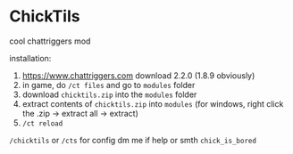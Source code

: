 # ChickTils

cool chattriggers mod

installation:

1. https://www.chattriggers.com download 2.2.0 (1.8.9 obviously)
2. in game, do `/ct files` and go to `modules` folder
3. download `chicktils.zip` into the `modules` folder
4. extract contents of `chicktils.zip` into `modules` (for windows, right click the .zip -> extract all -> extract)
5. `/ct reload`

`/chicktils` or `/cts` for config
dm me if help or smth `chick_is_bored`
